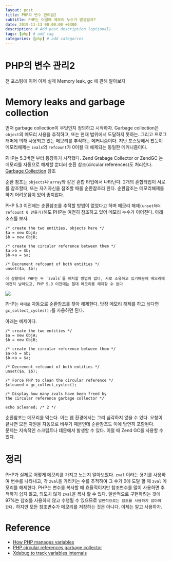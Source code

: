 ```yaml
---
layout: post
title: PHP의 변수 관리법2
subtitle: PHP는 어떨때 메모리 누수가 발생할까?
date: 2019-11-13 00:00:00 +0300
description: # Add post description (optional)
tags: [php] # add tag
categories: [php] # add categories
---
```


# PHP의 변수 관리2

전 포스팅에 이어 이제 실제 Memory leak, gc 에 관해 알아보자

# Memory leaks and garbage collection

먼저 garbage collection이 무엇인지 정의하고 시작하자. Garbage collection은 `object`의 메모리 사용을 추적하고, 또는 현재 범위에서 도달하지 못하는..그리고 프로그래머에 의해 사용되고 있는 메모리를 추적하는 메커니즘이다. 지난 포스팅에서 봤듯이 메모리해제는 `zvals`의 `refcount`가 0이될 때 해제되는 동일한 메커니즘이다.    

PHP는 5.3버전 부터 등장하기 시작했다. Zend Grabage Collector or ZendGC 는 메모리를 자동으로 해제할 뿐더러 순환 참조(circular references)도 처리한다. [Garbage Collection](https://www.php.net/gc) 참조    

순환 참조는 `objects`나 `array`와 같은 혼합 타입에서 나타난다. 2개의 혼합타입이 서로를 참조할때, 또는 자기자신을 참조할 때를 순환참조라 한다. 순환참조는 메모리해제를 하기 어려운점이 있어 좋지않다.    

PHP 5.3 이전에는 순환참조를 추적할 방법이 없었다고 하며 메모리 해제`(unset하여 refcount 0 만들기)`해도 PHP는 여전히 참조하고 있어 메모리 누수가 이어진다. 아래 소스를 보자.  

```
/* create the two entities, objects here */
$a = new ObjA;
$b = new ObjB;

/* create the circular reference between them */
$a->b = $b;
$b->a = $a;

/* Decrement refcount of both entities */
unset($a, $b);

이 상황에서 PHP는 두 `zvals`를 패치할 방법이 없다, 서로 소유하고 있기때문에 메모리에 여전히 남아있고, PHP 5.3 이전에는 절대 메모리를 해제할 수 없다
```

![](https://papion93.github.io/img/pauli_variables11_custom_0.png)    

PHP는 `때때로` 자동으로 순환참조를 찾아 해제한다. 당장 메모리 해제를 하고 싶다면 `gc_collect_cycles();`를 사용하면 된다.  

아래는 예제이다.  

```
/* create the two entities */
$a = new ObjA;
$b = new ObjB;

/* create the circular reference between them */
$a->b = $b;
$b->a = $a;

/* Decrement refcount of both entities */
unset($a, $b);

/* Force PHP to clean the circular reference */
$cleaned = gc_collect_cycles();

/* Display how many zvals have been freed by
the circular reference garbage collector */

echo $cleaned; /* 2 */
```

순환참조는 메모리를 먹는다. 이는 웹 환경에서는 그리 심각하지 않을 수 있다. 요청이 끝나면 모든 자원을 자동으로 비우기 때문인데 순환참조도 이에 당연히 포함된다.  
문제는 지속적인 스크립트나 데몬에서 발생할 수 있다. 이럴 때 Zend GC를 사용할 수 있다.    

# 정리

PHP가 실제로 어떻게 메모리를 가지고 노는지 알아보았다.
`zval` 이라는 용기를 사용하여 변수를 나타내고, 각 `zval`을 가리키는 수를 추적하여 그 수가 0에 도달 할 때 `zval` 메모리를 해제한다.
PHP는 변수를 복사할 때 효율적이지만 참조변수를 많이 사용하면 추적하기 쉽지 않고, 의도치 않게 `zval`을 복사 할 수 있다. 일반적으로 구현하려는 것에 97%는 참조를 사용하지 않고 수행될 수 있으므로 `일반적으로는 참조를 사용하지 않아야 한다.` 하지만 모든 참조변수가 메모리를 저장하는 것은 아니다. 이제는 알고 사용하자.

# Reference

-   [How PHP manages variables](https://entwickler.de/webandphp/how-php-manages-variables-125644.html)
-   [PHP circular references garbage collector](https://www.php.net/gc)
-   [Xdebug to track variables internals](https://xdebug.org/)
